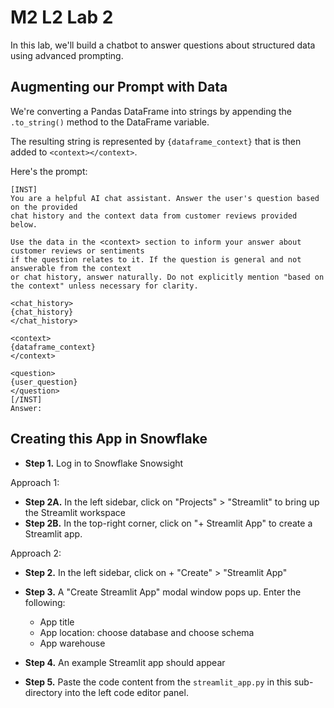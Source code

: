 # M2 L2 Lab 2

In this lab, we'll build a chatbot to answer questions about structured data using advanced prompting.

## Augmenting our Prompt with Data

We're converting a Pandas DataFrame into strings by appending the `.to_string()` method to the DataFrame variable. 

The resulting string is represented by `{dataframe_context}` that is then added to `<context></context>`.

Here's the prompt:
```
[INST]
You are a helpful AI chat assistant. Answer the user's question based on the provided
chat history and the context data from customer reviews provided below.

Use the data in the <context> section to inform your answer about customer reviews or sentiments
if the question relates to it. If the question is general and not answerable from the context
or chat history, answer naturally. Do not explicitly mention "based on the context" unless necessary for clarity.

<chat_history>
{chat_history}
</chat_history>

<context>
{dataframe_context}
</context>

<question>
{user_question}
</question>
[/INST]
Answer:
```

## Creating this App in Snowflake
- **Step 1.** Log in to Snowflake Snowsight

Approach 1:

- **Step 2A.** In the left sidebar, click on "Projects" > "Streamlit" to bring up the Streamlit workspace
- **Step 2B.** In the top-right corner, click on "+ Streamlit App" to create a Streamlit app.

Approach 2:

- **Step 2.** In the left sidebar, click on + "Create" > "Streamlit App"

- **Step 3.** A "Create Streamlit App" modal window pops up. Enter the following:

  - App title
  - App location: choose database and choose schema
  - App warehouse

- **Step 4.** An example Streamlit app should appear
- **Step 5.** Paste the code content from the `streamlit_app.py` in this sub-directory into the left code editor panel.
